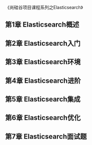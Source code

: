 《尚硅谷项目课程系列之Elasticsearch》

## 第1章 Elasticsearch概述
## 第2章 Elasticsearch入门
## 第3章 Elasticsearch环境
## 第4章 Elasticsearch进阶
## 第5章 Elasticsearch集成
## 第6章 Elasticsearch优化
## 第7章 Elasticsearch面试题